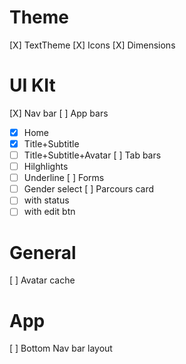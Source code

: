 # Theme
[X] TextTheme
[X] Icons
[X] Dimensions

# UI KIt
[X] Nav bar
[ ] App bars
  - [X] Home
  - [X] Title+Subtitle
  - [ ] Title+Subtitle+Avatar
[ ] Tab bars
  - [ ] Hilghlights
  - [ ] Underline
[ ] Forms
  - [ ] Gender select
[ ] Parcours card
  - [ ] with status
  - [ ] with edit btn

# General
[ ] Avatar cache

# App
[ ] Bottom Nav bar layout
